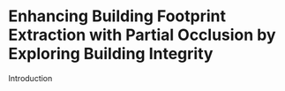 # **Enhancing Building Footprint Extraction with Partial Occlusion by Exploring Building Integrity**

Introduction
